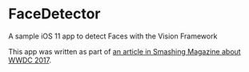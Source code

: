 # FaceDetector
A sample iOS 11 app to detect Faces with the Vision Framework

This app was written as part of [an article in Smashing Magazine about WWDC 2017](https://www.smashingmagazine.com/2017/07/wwdc-2017-highlights/).
